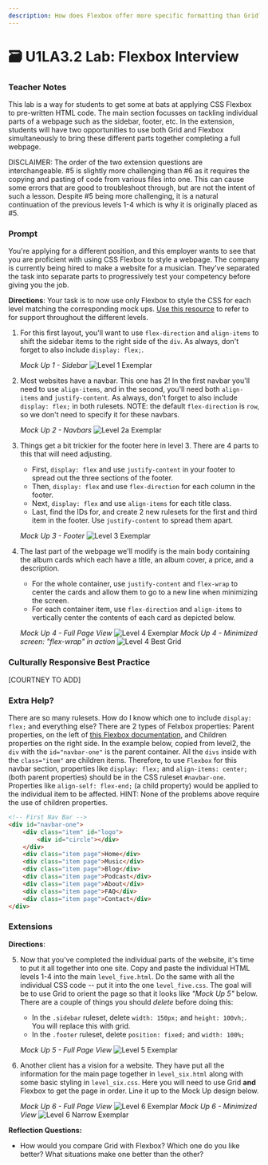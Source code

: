 ```yaml
---
description: How does Flexbox offer more specific formatting than Grid?
---
```


# 🗃 U1LA3.2 Lab: Flexbox Interview

### Teacher Notes

This lab is a way for students to get some at bats at applying CSS Flexbox to pre-written HTML code. The main section focusses on tackling individual parts of a webpage such as the sidebar, footer, etc. In the extension, students will have two opportunities to use both Grid and Flexbox simultaneously to bring these different parts together completing a full webpage. 

DISCLAIMER: The order of the two extension questions are interchangeable. #5 is slightly more challenging than #6 as it requires the copying and pasting of code from various files into one. This can cause some errors that are good to troubleshoot through, but are not the intent of such a lesson. Despite #5 being more challenging, it is a natural continuation of the previous levels 1-4 which is why it is originally placed as #5. 

### Prompt

You're applying for a different position, and this employer wants to see that you are proficient with using CSS Flexbox to style a webpage. The company is currently being hired to make a website for a musician. They've separated the task into separate parts to progressively test your competency before giving you the job.

**Directions**: Your task is to now use only Flexbox to style the CSS for each level matching the corresponding mock ups. [Use this resource](https://css-tricks.com/snippets/css/a-guide-to-flexbox/) to refer to for support throughout the different levels.

1. For this first layout, you'll want to use `flex-direction` and `align-items` to shift the sidebar items to the right side of the `div`. As always, don't forget to also include `display: flex;`.

    _Mock Up 1 - Sidebar_
    ![Level 1 Exemplar](U1LAB3.2/U1LAB3.2-Starter/level1/exemplar/level1.png)

2. Most websites have a navbar. This one has 2! In the first navbar you'll need to use `align-items`, and in the second, you'll need both `align-items` and `justify-content`. As always, don't forget to also include `display: flex;` in both rulesets. NOTE: the default `flex-direction` is `row`, so we don't need to specify it for these navbars.

    _Mock Up 2 - Navbars_
    ![Level 2a Exemplar](U1LAB3.2/U1LAB3.2-Starter/level2/exemplar/level2.png)

3. Things get a bit trickier for the footer here in level 3. There are 4 parts to this that will need adjusting.
    - First, `display: flex` and use `justify-content` in your footer to spread out the three sections of the footer.
    - Then, `display: flex` and use `flex-direction` for each column in the footer.
    - Next, `display: flex` and use `align-items` for each title class.
    - Last, find the IDs for, and create 2 new rulesets for the first and third item in the footer. Use `justify-content` to spread them apart. 

    _Mock Up 3 - Footer_
    ![Level 3 Exemplar](U1LAB3.2/U1LAB3.2-Starter/level3/exemplar/level3.png)

4. The last part of the webpage we'll modify is the main body containing the album cards which each have a title, an album cover, a price, and a description. 
    - For the whole container, use `justify-content` and `flex-wrap` to center the cards and allow them to go to a new line when minimizing the screen.
    - For each container item, use `flex-direction` and `align-items` to vertically center the contents of each card as depicted below.

    _Mock Up 4 - Full Page View_
    ![Level 4 Exemplar](U1LAB3.2/U1LAB3.2-Starter/level4/exemplar/full-screen.png)
    _Mock Up 4 - Minimized screen: "flex-wrap" in action_
    ![Level 4 Best Grid](U1LAB3.2/U1LAB3.2-Starter/level4/exemplar/small-screen.png)

### Culturally Responsive Best Practice

[COURTNEY TO ADD]

### Extra Help?

There are so many rulesets. How do I know which one to include `display: flex;` and everything else? There are 2 types of Felxbox properties: Parent properties, on the left of [this Flexbox documentation](), and Children properties on the right side. In the example below, copied from level2, the `div` with the `id="navbar-one"` is the parent container. All the `divs` inside with the `class="item"` are children items. Therefore, to use `Flexbox` for this navbar section, properties like `display: flex;` and `align-items: center;` (both parent properties) should be in the CSS ruleset `#navbar-one`. Properties like `align-self: flex-end;` (a child property) would be applied to the individual item to be affected. HINT: None of the problems above require the use of children properties.

```html
<!-- First Nav Bar -->
<div id="navbar-one">
    <div class="item" id="logo">
        <div id="circle"></div>
    </div>
    <div class="item page">Home</div>
    <div class="item page">Music</div>
    <div class="item page">Blog</div>
    <div class="item page">Podcast</div>
    <div class="item page">About</div>
    <div class="item page">FAQ</div>
    <div class="item page">Contact</div>
</div>
```

### Extensions

**Directions**:

5. Now that you've completed the individual parts of the website, it's time to put it all together into one site. Copy and paste the individual HTML levels 1-4 into the main `level_five.html`. Do the same with all the individual CSS code -- put it into the one `level_five.css`. The goal will be to use Grid to orient the page so that it looks like _"Mock Up 5"_ below. There are a couple of things you should _delete_ before doing this:
    - In the `.sidebar` ruleset, delete `width: 150px;` and
  `height: 100vh;`. You will replace this with grid.
    - In the `.footer` ruleset, delete `position: fixed;` and `width: 100%;`

    _Mock Up 5 - Full Page View_
    ![Level 5 Exemplar](U1LAB3.2/U1LAB3.2-Starter/level5/exemplar/level5.png)  

6. Another client has a vision for a website. They have put all the information for the main page together in `level_six.html` along with some basic styling in `level_six.css`. Here you will need to use Grid **and** Flexbox to get the page in order. Line it up to the Mock Up design below.

    _Mock Up 6 - Full Page View_
    ![Level 6 Exemplar](U1LAB3.2/U1LAB3.2-Starter/level6/exemplar/level6.png)
    _Mock Up 6 - Minimized View_
    ![Level 6 Narrow Exemplar](U1LAB3.2/U1LAB3.2-Starter/level6/exemplar/level6.gif)

**Reflection Questions:**

- How would you compare Grid with Flexbox? Which one do you like better? What situations make one better than the other?
